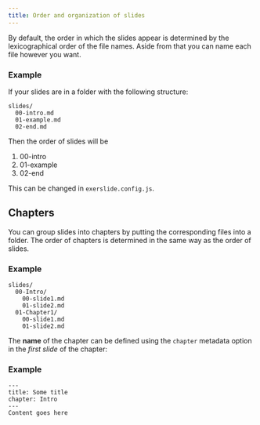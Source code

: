 ```yaml
---
title: Order and organization of slides
---
```

By default, the order in which the slides appear is determined by the 
lexicographical order of the file names. Aside from that you can name each file
however you want.

### Example

If your slides are in a folder with the following structure:

```
slides/
  00-intro.md
  01-example.md
  02-end.md
```

Then the order of slides will be 

1. 00-intro
2. 01-example
3. 02-end

<div class="callout primary">

  <i class="fa fa-info-circle"></i> This can be changed in `exerslide.config.js`.

</div>

## Chapters

You can group slides into chapters by putting the corresponding files into a
folder. The order of chapters is determined in the same way as the order of
slides.

### Example

```
slides/
  00-Intro/
    00-slide1.md
    01-slide2.md
  01-Chapter1/
    00-slide1.md
    01-slide2.md
```

The **name** of the chapter can be defined using the `chapter` metadata
option in the *first slide* of the chapter:

### Example

```
---
title: Some title
chapter: Intro
---
Content goes here
```
